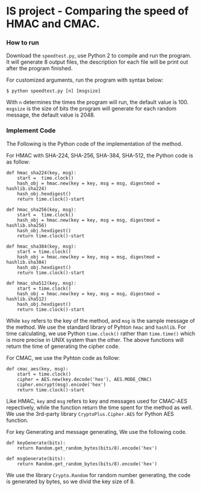IS project - Comparing the speed of HMAC and CMAC.
====================

### How to run
Download the ``speedtest.py``, use Python 2 to compile and run the program. It will generate 8 output files, the description for each file will be print out after the program finished.

For customized arguments, run the program with syntax below:
```
$ python speedtest.py [n] [msgsize]
```
With ``n`` determines the times the program will run, the default value is 100. ``msgsize`` is the size of bits the program will generate for each random message, the default value is 2048.

### Implement Code	
The Following is the Python code of the implementation of the method.

For HMAC with SHA-224, SHA-256, SHA-384, SHA-512, the Python code is as follow:
```
def hmac_sha224(key, msg):
	start =  time.clock()
	hash_obj = hmac.new(key = key, msg = msg, digestmod = hashlib.sha224)
	hash_obj.hexdigest()
	return time.clock()-start

def hmac_sha256(key, msg):
	start =  time.clock()
	hash_obj = hmac.new(key = key, msg = msg, digestmod = hashlib.sha256)
	hash_obj.hexdigest() 
	return time.clock()-start

def hmac_sha384(key, msg):
	start = time.clock()
	hash_obj = hmac.new(key = key, msg = msg, digestmod = hashlib.sha384)
	hash_obj.hexdigest()
	return time.clock()-start

def hmac_sha512(key, msg):
	start = time.clock()
	hash_obj = hmac.new(key = key, msg = msg, digestmod = hashlib.sha512)
	hash_obj.hexdigest()
	return time.clock()-start
```
While ``key`` refers to the key of the method, and ``msg`` is the sample message of the method. We use the standard library of Pyhton ``hmac`` and ``hashlib``. For time calculating, we use Python ``time.clock()`` rather than ``time.time()`` which is more precise in UNIX system than the other. The above functions will return the time of generating the cipher code.
	
For CMAC, we use the Pyhton code as follow:
```
def cmac_aes(key, msg):
	start = time.clock()
	cipher = AES.new(key.decode('hex'), AES.MODE_CMAC)
	cipher.encrypt(msg).encode('hex')
	return time.clock()-start
```
Like HMAC, ``key`` and ``msg`` refers to key and messages used for CMAC-AES repectively, while the function return the time spent for the method as well. We use the 3rd-party library ``CryptoPlus.Cipher.AES`` for Python AES function.

For key Generating and message generating, We use the following code.
```
def keyGenerate(bits):
	return Random.get_random_bytes(bits/8).encode('hex')

def msgGenerate(bits):
	return Random.get_random_bytes(bits/8).encode('hex')
```
We use the library ``Crypto.Random`` for random number generating, the code is generated by bytes, so we divid the key size of 8.
